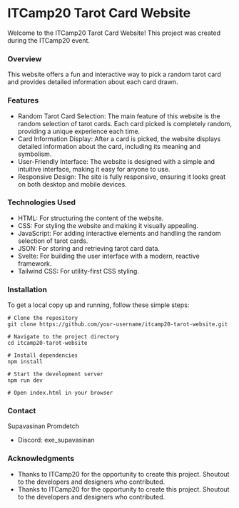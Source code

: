 # ITCamp20 Tarot Card Website

Welcome to the ITCamp20 Tarot Card Website! This project was created during the ITCamp20 event.

### Overview 
This website offers a fun and interactive way to pick a random tarot card and provides detailed information about each card drawn.

### Features

- Random Tarot Card Selection: The main feature of this website is the random selection of tarot cards. Each card picked is completely random, providing a unique experience each time.
- Card Information Display: After a card is picked, the website displays detailed information about the card, including its meaning and symbolism.
- User-Friendly Interface: The website is designed with a simple and intuitive interface, making it easy for anyone to use.
- Responsive Design: The site is fully responsive, ensuring it looks great on both desktop and mobile devices.

### Technologies Used
- HTML: For structuring the content of the website.
- CSS: For styling the website and making it visually appealing.
- JavaScript: For adding interactive elements and handling the random selection of tarot cards.
- JSON: For storing and retrieving tarot card data.
- Svelte: For building the user interface with a modern, reactive framework.
- Tailwind CSS: For utility-first CSS styling.

### Installation 
To get a local copy up and running, follow these simple steps:

```
# Clone the repository
git clone https://github.com/your-username/itcamp20-tarot-website.git

# Navigate to the project directory
cd itcamp20-tarot-website

# Install dependencies
npm install

# Start the development server
npm run dev

# Open index.html in your browser
```

### Contact 
Supavasinan Promdetch 

- Discord:  exe_supavasinan


### Acknowledgments 
- Thanks to ITCamp20 for the opportunity to create this project.
Shoutout to the developers and designers who contributed.
- Thanks to ITCamp20 for the opportunity to create this project.
Shoutout to the developers and designers who contributed.

